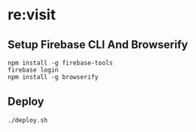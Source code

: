 # re:visit

## Setup Firebase CLI And Browserify
```
npm install -g firebase-tools
firebase login
npm install -g browserify
```

## Deploy
```
./deploy.sh
```
